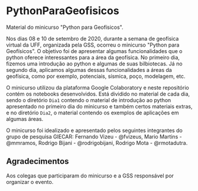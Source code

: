 # PythonParaGeofisicos

Material do minicurso "Python para Geofísicos".

Nos dias 08 e 10 de setembro de 2020, durante a semana de geofísica virtual da UFF, organizada pela GSS, ocorreu o minicurso "Python para Geofísicos". O objetivo foi de apresentar algumas funcionalidades que o python oferece interessantes para a área da geofísica. No primeiro dia, fizemos uma introdução ao python e algumas de suas bilbiotecas. Já no segundo dia, aplicamos algumas dessas funcionalidades a áreas da geofísica, como por exemplo, potenciais, sísmica, poço, modelagem, etc. 

O minicurso utilizou da plataforma Google Colaboratory e neste repositório contém os notebooks desenvolvidos. Está dividido no material de cada dia, sendo o diretório `Dia1` contendo o material de introdução ao python apresentado no primeiro dia do minicurso e também certos materiais extras, e no diretório `Dia2`, o material contendo os exemplos de aplicações em algumas áreas.

O minicurso foi idealizado e apresentado pelos seguintes integrantes do grupo de pesquisa GIECAR: Fernando Vizeu - @fvizeus, Mario Martins - @mmramos, Rodrigo Bijani - @rodrigobijani, Rodrigo Mota - @rmotadutra.


## Agradecimentos

Aos colegas que participaram do minicurso e a GSS responsável por organizar o evento.
